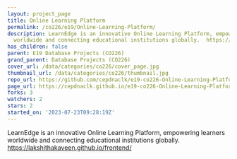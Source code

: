 ```yaml
---
layout: project_page
title: Online Learning Platform
permalink: /co226/e19/Online-Learning-Platform/
description: LearnEdge is an innovative Online Learning Platform, empowering learners
  worldwide and connecting educational institutions globally.  https://lakshithakaveen.github.io/frontend/
has_children: false
parent: E19 Database Projects (CO226)
grand_parent: Database Projects (CO226)
cover_url: /data/categories/co226/cover_page.jpg
thumbnail_url: /data/categories/co226/thumbnail.jpg
repo_url: https://github.com/cepdnaclk/e19-co226-Online-Learning-Platform
page_url: https://cepdnaclk.github.io/e19-co226-Online-Learning-Platform
forks: 3
watchers: 2
stars: 2
started_on: '2023-07-23T09:28:19Z'
---
```


LearnEdge is an innovative Online Learning Platform, empowering learners worldwide and connecting educational institutions globally.  https://lakshithakaveen.github.io/frontend/